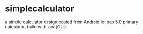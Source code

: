 # simplecalculator
a simple calculator design copied from Android lolipop 5.0 primary calculator, build with java(GUI)
